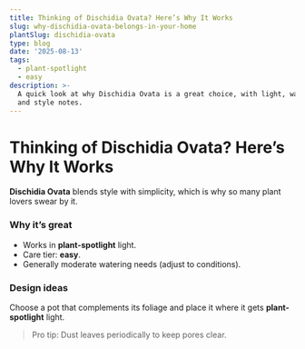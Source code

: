 ```yaml
---
title: Thinking of Dischidia Ovata? Here’s Why It Works
slug: why-dischidia-ovata-belongs-in-your-home
plantSlug: dischidia-ovata
type: blog
date: '2025-08-13'
tags:
  - plant-spotlight
  - easy
description: >-
  A quick look at why Dischidia Ovata is a great choice, with light, watering,
  and style notes.
---
```

# Thinking of Dischidia Ovata? Here’s Why It Works

**Dischidia Ovata** blends style with simplicity, which is why so many plant lovers swear by it.

### Why it’s great
- Works in **plant-spotlight** light.
- Care tier: **easy**.
- Generally moderate watering needs (adjust to conditions).

### Design ideas
Choose a pot that complements its foliage and place it where it gets **plant-spotlight** light.
  
> Pro tip: Dust leaves periodically to keep pores clear.
